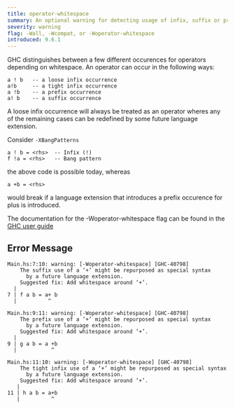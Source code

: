 ```yaml
---
title: operator-whitespace
summary: An optional warning for detecting usage of infix, suffix or prefix operators that could be parsed differently in future due to whitespace, this warning is disabled by default
severity: warning
flag: -Wall, -Wcompat, or -Woperator-whitespace
introduced: 9.6.1
---
```


GHC distinguishes between a few different occurences for operators depending on whitespace.
An operator can occur in the following ways:

```
a ! b   -- a loose infix occurrence
a!b     -- a tight infix occurrence
a !b    -- a prefix occurrence
a! b    -- a suffix occurrence
```
A loose infix occurrence will always be treated as an operator wheres any of the remaining cases can be redefined by some future language extension.

Consider `-XBangPatterns`

```
a ! b = <rhs>  -- Infix (!)
f !a = <rhs>   -- Bang pattern
```

the above code is possible today, whereas

```
a +b = <rhs>
```

would break if a language extension that introduces a prefix occurence for plus is introduced.

The documentation for the -Woperator-whitespace flag can be found in the [GHC user guide](https://downloads.haskell.org/ghc/latest/docs/html/users_guide/using-warnings.html?highlight=whitespace#ghc-flag--Woperator-whitespace)

## Error Message
```
Main.hs:7:10: warning: [-Woperator-whitespace] [GHC-40798]
    The suffix use of a ‘+’ might be repurposed as special syntax
      by a future language extension.
    Suggested fix: Add whitespace around ‘+’.
  |
7 | f a b = a+ b
  |          ^

Main.hs:9:11: warning: [-Woperator-whitespace] [GHC-40798]
    The prefix use of a ‘+’ might be repurposed as special syntax
      by a future language extension.
    Suggested fix: Add whitespace around ‘+’.
  |
9 | g a b = a +b
  |           ^

Main.hs:11:10: warning: [-Woperator-whitespace] [GHC-40798]
    The tight infix use of a ‘+’ might be repurposed as special syntax
      by a future language extension.
    Suggested fix: Add whitespace around ‘+’.
   |
11 | h a b = a+b
   |          ^

```
